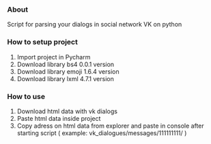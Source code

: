### About

Script for parsing your dialogs in social network VK
on python

### How to setup project

1. Import project in Pycharm
2. Download library bs4 0.0.1 version
3. Download library emoji 1.6.4 version
4. Download library lxml 4.7.1 version

### How to use

1. Download html data with vk dialogs
2. Paste html data inside project
3. Copy adress on html data from explorer and paste in console
after starting script          ( example: vk_dialogues/messages/111111111/ )